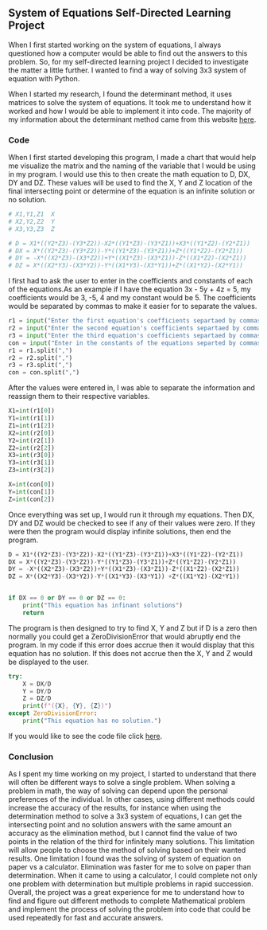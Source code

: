 ## System of Equations Self-Directed Learning Project

When I first started working on the system of equations, I always questioned how a computer would be able to find out the answers to this problem. So, for my self-directed learning project I decided to investigate the matter a little further. I wanted to find a way of solving 3x3 system of equation with Python.

When I started my research, I found the determinant method, it uses matrices to solve the system of equations. It took me to understand how it worked and how I would be able to implement it into code. The majority of my information about the determinant method came from this website [here](https://pressbooks.bccampus.ca/algebraintermediate/chapter/solve-systems-of-equations-using-determinants/).

### Code

When I first started developing this program, I made a chart that would help me visualize the matrix and the naming of the variable that I would be using in my program. I would use this to then create the math equation to D, DX, DY and DZ. These values will be used to find the X, Y and Z location of the final intersecting point or determine of the equation is an infinite solution or no solution.

```python
# X1,Y1,Z1  X
# X2,Y2,Z2  Y
# X3,Y3,Z3  Z

# D = X1*((Y2*Z3)-(Y3*Z2))-X2*((Y1*Z3)-(Y3*Z1))+X3*((Y1*Z2)-(Y2*Z1))
# DX = X*((Y2*Z3)-(Y3*Z2))-Y*((Y1*Z3)-(Y3*Z1))+Z*((Y1*Z2)-(Y2*Z1))
# DY = -X*((X2*Z3)-(X3*Z2))+Y*((X1*Z3)-(X3*Z1))-Z*((X1*Z2)-(X2*Z1))
# DZ = X*((X2*Y3)-(X3*Y2))-Y*((X1*Y3)-(X3*Y1))+Z*((X1*Y2)-(X2*Y1))

```

I first had to ask the user to enter in the coefficients and constants of each of the equations.As an example if I have the equation 3x - 5y + 4z = 5, my coefficients would be 3, -5, 4 and my constant would be 5. The coefficients would be separated by commas to make it easier for to separate the values.

```python
r1 = input("Enter the first equation's coefficients separtaed by commas: \n")
r2 = input("Enter the second equation's coefficients separtaed by commas: \n")
r3 = input("Enter the third equation's coefficients separtaed by commas: \n")
con = input("Enter in the constants of the equations separted by commas: \n")
r1 = r1.split(",")
r2 = r2.split(",")
r3 = r3.split(",")
con = con.split(",")

```

After the values were entered in, I was able to separate the information and reassign them to their respective variables.

```Python
X1=int(r1[0])
Y1=int(r1[1])
Z1=int(r1[2])
X2=int(r2[0])
Y2=int(r2[1])
Z2=int(r2[2])
X3=int(r3[0])
Y3=int(r3[1])
Z3=int(r3[2])

X=int(con[0])
Y=int(con[1])
Z=int(con[2])

```

Once everything was set up, I would run it through my equations. Then DX, DY and DZ would be checked to see if any of their values were zero. If they were then the program would display infinite solutions, then end the program.

```python
D = X1*((Y2*Z3)-(Y3*Z2))-X2*((Y1*Z3)-(Y3*Z1))+X3*((Y1*Z2)-(Y2*Z1))
DX = X*((Y2*Z3)-(Y3*Z2))-Y*((Y1*Z3)-(Y3*Z1))+Z*((Y1*Z2)-(Y2*Z1))
DY = -X*((X2*Z3)-(X3*Z2))+Y*((X1*Z3)-(X3*Z1))-Z*((X1*Z2)-(X2*Z1))
DZ = X*((X2*Y3)-(X3*Y2))-Y*((X1*Y3)-(X3*Y1)) +Z*((X1*Y2)-(X2*Y1))


if DX == 0 or DY == 0 or DZ == 0:
    print("This equation has infinant solutions")
    return
```

The program is then designed to try to find X, Y and Z but if D is a zero then normally you could get a ZeroDivisionError that would abruptly end the program. In my code if this error does accrue then it would display that this equation has no solution. If this does not accrue then the X, Y and Z would be displayed to the user.

```python
try:
    X = DX/D
    Y = DY/D
    Z = DZ/D
    print(f"({X}, {Y}, {Z})")
except ZeroDivisionError:
    print("This equation has no solution.")
```

If you would like to see the code file click [here](https://github.com/Jase-Dryden/Math/blob/main/System_of_Equations/Math_109_01.py).

### Conclusion

As I spent my time working on my project, I started to understand that there will often be different ways to solve a single problem. When solving a problem in math, the way of solving can depend upon the personal preferences of the individual. In other cases, using different methods could increase the accuracy of the results, for instance when using the determination method to solve a 3x3 system of equations, I can get the intersecting point and no solution answers with the same amount an accuracy as the elimination method, but I cannot find the value of two points in the relation of the third for infinitely many solutions. This limitation will allow people to choose the method of solving based on their wanted results. One limitation I found was the solving of system of equation on paper vs a calculator. Elimination was faster for me to solve on paper than determination. When it came to using a calculator, I could complete not only one problem with determination but multiple problems in rapid succession. Overall, the project was a great experience for me to understand how to find and figure out different methods to complete Mathematical problem and implement the process of solving the problem into code that could be used repeatedly for fast and accurate answers.

